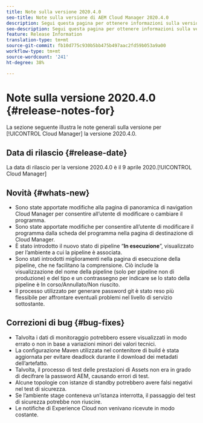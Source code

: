 ```yaml
---
title: Note sulla versione 2020.4.0
seo-title: Note sulla versione di AEM Cloud Manager 2020.4.0
description: Segui questa pagina per ottenere informazioni sulla versione 2020.4.0 di Cloud Manager
seo-description: Segui questa pagina per ottenere informazioni sulla versione 2020.4.0 di AEM Cloud Manager
feature: Release Information
translation-type: tm+mt
source-git-commit: fb10d775c930b5bb475b497aac2fd59b053a9a00
workflow-type: tm+mt
source-wordcount: '241'
ht-degree: 38%

---
```


# Note sulla versione 2020.4.0 {#release-notes-for}

La sezione seguente illustra le note generali sulla versione per [!UICONTROL Cloud Manager] la versione 2020.4.0.

## Data di rilascio {#release-date}

La data di rilascio per la versione 2020.4.0 è il 9 aprile 2020.[!UICONTROL Cloud Manager]

## Novità {#whats-new}

* Sono state apportate modifiche alla pagina di panoramica di navigation Cloud Manager per consentire all’utente di modificare o cambiare il programma.
* Sono state apportate modifiche per consentire all’utente di modificare il programma dalla scheda del programma nella pagina di destinazione di Cloud Manager.
* È stato introdotto il nuovo stato di pipeline “**In esecuzione**”, visualizzato per l’ambiente a cui la pipeline è associata.
* Sono stati introdotti miglioramenti nella pagina di esecuzione della pipeline, che ne facilitano la comprensione. Ciò include la visualizzazione del nome della pipeline (solo per pipeline non di produzione) e del tipo e un contrassegno per indicare se lo stato della pipeline è In corso/Annullato/Non riuscito.
* Il processo utilizzato per generare password git è stato reso più flessibile per affrontare eventuali problemi nel livello di servizio sottostante.

## Correzioni di bug {#bug-fixes}

* Talvolta i dati di monitoraggio potrebbero essere visualizzati in modo errato o non in base a variazioni minori dei valori tecnici.
* La configurazione Maven utilizzata nel contenitore di build è stata aggiornata per evitare deadlock durante il download dei metadati dell’artefatto.
* Talvolta, il processo di test delle prestazioni di Assets non era in grado di decifrare la password AEM, causando errori di test.
* Alcune topologie con istanze di standby potrebbero avere falsi negativi nel test di sicurezza.
* Se l’ambiente stage conteneva un’istanza interrotta, il passaggio del test di sicurezza potrebbe non riuscire.
* Le notifiche di Experience Cloud non venivano ricevute in modo costante.

